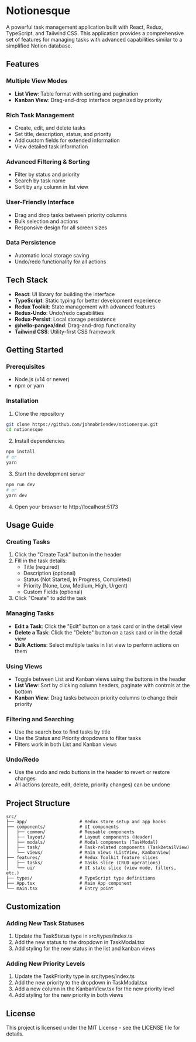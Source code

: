 # Notionesque

A powerful task management application built with React, Redux, TypeScript, and Tailwind CSS. This application provides a comprehensive set of features for managing tasks with advanced capabilities similar to a simplified Notion database.

## Features

### Multiple View Modes

* **List View**: Table format with sorting and pagination
* **Kanban View**: Drag-and-drop interface organized by priority

### Rich Task Management

* Create, edit, and delete tasks
* Set title, description, status, and priority
* Add custom fields for extended information
* View detailed task information

### Advanced Filtering & Sorting

* Filter by status and priority
* Search by task name
* Sort by any column in list view

### User-Friendly Interface

* Drag and drop tasks between priority columns
* Bulk selection and actions
* Responsive design for all screen sizes

### Data Persistence

* Automatic local storage saving
* Undo/redo functionality for all actions

## Tech Stack

* **React**: UI library for building the interface
* **TypeScript**: Static typing for better development experience
* **Redux Toolkit**: State management with advanced features
* **Redux-Undo**: Undo/redo capabilities
* **Redux-Persist**: Local storage persistence
* **@hello-pangea/dnd**: Drag-and-drop functionality
* **Tailwind CSS**: Utility-first CSS framework

## Getting Started

### Prerequisites

* Node.js (v14 or newer)
* npm or yarn

### Installation

1. Clone the repository

```bash
git clone https://github.com/johnobriendev/notionesque.git
cd notionesque
```

2. Install dependencies

```bash
npm install
# or
yarn
```

3. Start the development server

```bash
npm run dev
# or
yarn dev
```

4. Open your browser to http://localhost:5173

## Usage Guide

### Creating Tasks

1. Click the "Create Task" button in the header
2. Fill in the task details:
   * Title (required)
   * Description (optional)
   * Status (Not Started, In Progress, Completed)
   * Priority (None, Low, Medium, High, Urgent)
   * Custom Fields (optional)
3. Click "Create" to add the task

### Managing Tasks

<!-- * **View Task Details**: Click on a task's title to view all details -->
* **Edit a Task**: Click the "Edit" button on a task card or in the detail view
* **Delete a Task**: Click the "Delete" button on a task card or in the detail view
* **Bulk Actions**: Select multiple tasks in list view to perform actions on them

### Using Views

* Toggle between List and Kanban views using the buttons in the header
* **List View**: Sort by clicking column headers, paginate with controls at the bottom
* **Kanban View**: Drag tasks between priority columns to change their priority

### Filtering and Searching

* Use the search box to find tasks by title
* Use the Status and Priority dropdowns to filter tasks
* Filters work in both List and Kanban views

### Undo/Redo

* Use the undo and redo buttons in the header to revert or restore changes
* All actions (create, edit, delete, priority changes) can be undone

## Project Structure

```
src/
├── app/                    # Redux store setup and app hooks
├── components/             # UI components
│   ├── common/             # Reusable components
│   ├── layout/             # Layout components (Header)
│   ├── modals/             # Modal components (TaskModal)
│   ├── task/               # Task-related components (TaskDetailView)
│   └── views/              # Main views (ListView, KanbanView)
├── features/               # Redux Toolkit feature slices
│   ├── tasks/              # Tasks slice (CRUD operations)
│   └── ui/                 # UI state slice (view mode, filters, etc.)
├── types/                  # TypeScript type definitions
├── App.tsx                 # Main App component
└── main.tsx                # Entry point
```

## Customization

### Adding New Task Statuses

1. Update the TaskStatus type in src/types/index.ts
2. Add the new status to the dropdown in TaskModal.tsx
3. Add styling for the new status in the list and kanban views

### Adding New Priority Levels

1. Update the TaskPriority type in src/types/index.ts
2. Add the new priority to the dropdown in TaskModal.tsx
3. Add a new column in the KanbanView.tsx for the new priority level
4. Add styling for the new priority in both views

## License

This project is licensed under the MIT License - see the LICENSE file for details.


